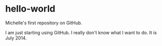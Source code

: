 hello-world
===========

Michelle's first repository on GitHub.

I am just starting using GitHub.
I really don't know what I want to do.
It is July 2014.
